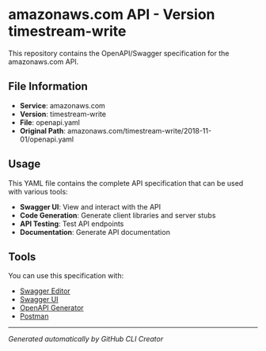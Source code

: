 # amazonaws.com API - Version timestream-write

This repository contains the OpenAPI/Swagger specification for the amazonaws.com API.

## File Information

- **Service**: amazonaws.com
- **Version**: timestream-write
- **File**: openapi.yaml
- **Original Path**: amazonaws.com/timestream-write/2018-11-01/openapi.yaml

## Usage

This YAML file contains the complete API specification that can be used with various tools:

- **Swagger UI**: View and interact with the API
- **Code Generation**: Generate client libraries and server stubs
- **API Testing**: Test API endpoints
- **Documentation**: Generate API documentation

## Tools

You can use this specification with:

- [Swagger Editor](https://editor.swagger.io/)
- [Swagger UI](https://swagger.io/tools/swagger-ui/)
- [OpenAPI Generator](https://openapi-generator.tech/)
- [Postman](https://www.postman.com/)

---

*Generated automatically by GitHub CLI Creator*
